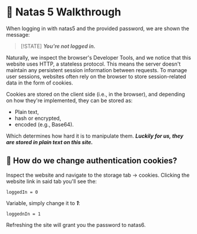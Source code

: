 # 🔐 Natas 5 Walkthrough

When logging in with natas5 and the provided password, we are shown the message: 

> [!STATE]
>***You're not logged in.*** 

Naturally, we inspect the browser's Developer Tools, and we notice that this website uses HTTP, a stateless protocol. This means the server doesn't maintain any persistent session information between requests. To manage user sessions, websites often rely on the browser to store session-related data in the form of cookies.

Cookies are stored on the client side (i.e., in the browser), and depending on how they're implemented, they can be stored as:

- Plain text, 
- hash or encrypted, 
- encoded (e.g., Base64). 

Which determines how hard it is to manipulate them. ***Luckily for us, they are stored in 
plain text on this site.***

## 🧠 How do we change authentication cookies?

Inspect the website and navigate to the storage tab -> cookies. Clicking the website link
in said tab you'll see the:

```loggedIn = 0```

Variable, simply change it to ***1***:

```loggednIn = 1``` 

Refreshing the site will grant you the password to natas6.
